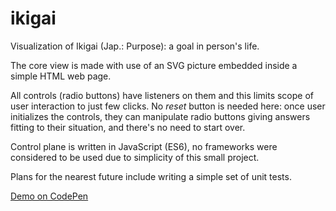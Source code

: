 # ikigai
Visualization of Ikigai (Jap.: Purpose): a goal in person's life.

The core view is made with use of an SVG picture embedded inside a simple HTML web page.

All controls (radio buttons) have listeners on them and this limits scope of user interaction to just few clicks. No *reset* button is needed here: once user initializes the controls, they can manipulate radio buttons giving answers fitting to their situation, and there's no need to start over.

Control plane is written in JavaScript (ES6), no frameworks were considered to be used due to simplicity of this small project.

Plans for the nearest future include writing a simple set of unit tests.

[Demo on CodePen](https://codepen.io/pawelwojtyna/pen/BgjQPv)
